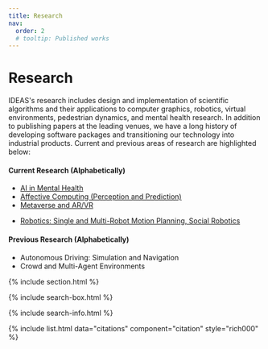 ```yaml
---
title: Research
nav:
  order: 2
  # tooltip: Published works
---
```


# <i class="fas fa-microscope"></i>Research

IDEAS's research includes design and implementation of scientific algorithms and their applications to computer graphics, robotics, virtual environments, pedestrian dynamics, and mental health research. In addition to publishing papers at the leading venues, we have a long history of developing software packages and transitioning our technology into industrial products. Current and previous areas of research are highlighted below:

#### Current Research (Alphabetically)
* [AI in Mental Health](/research/ai-mental-health)
* [Affective Computing (Perception and Prediction)](/research/affective)
* [Metaverse and AR/VR](/research/metaverse/)
<!-- * [Computer Graphics](/research/graphics) -->
* [Robotics: Single and Multi-Robot Motion Planning, Social Robotics](/research/robotics)


#### Previous Research (Alphabetically)
* Autonomous Driving: Simulation and Navigation
* Crowd and Multi-Agent Environments

{% include section.html %}

{% include search-box.html %}

{% include search-info.html %}

{%  include list.html 
    data="citations" 
    component="citation" 
    style="rich000" 
%}
